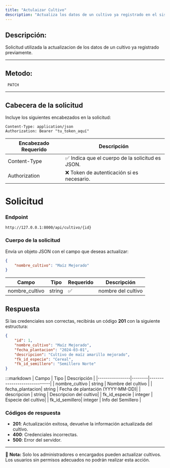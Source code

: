 ```yaml
---
title: "Actulaizar Cultivo"
description: "Actualiza los datos de un cultivo ya registrado en el sistema."
---
```



## Descripción:
Solicitud utilizada la actualizacion de los datos de un cultivo ya registrado previamente.

---


## Metodo: 
```
 PATCH
```
---
## **Cabecera de la solicitud**
Incluye los siguientes encabezados en la solicitud:
```
Content-Type: application/json
Authorization: Bearer "tu_token_aquí"
```
|Encabezado	Requerido | Descripción  |
|-------------------- |--------------|
|Content-Type	      |✅	Indica que el cuerpo de la solicitud es JSON.
|Authorization        |❌	Token de autenticación si es necesario.


# **Solicitud**

### **Endpoint**
```
http://127.0.0.1:8000/api/cultivo/{id}
```

### **Cuerpo de la solicitud**
Envía un objeto JSON con el campo que deseas actualizar:

```json
{
    "nombre_cultivo": "Maíz Mejorado"
}
```

| Campo           | Tipo   | Requerido | Descripción                |
|----------------|--------|-----------|-----------------------------|
| nombre_cultivo | string | ✅        | nombre del cultivo           |


## **Respuesta**

Si las credenciales son correctas, recibirás un código **201** con la siguiente estructura:

```json
{
    "id": 1,
    "nombre_cultivo": "Maíz Mejorado",
    "fecha_plantacion": "2024-03-01",
    "descripcion": "Cultivo de maíz amarillo mejorado",
    "fk_id_especie": "Cereal",
    "fk_id_semillero": "Semillero Norte"
}
```

:::markdown
| Campo           | Tipo   | Descripción                |
|----------------|--------|-----------------------------|
| nombre_cultivo | string | Nombre del cultivo      |
| fecha_plantacion| string | Fecha de plantación (YYYY-MM-DD)|
| descripcion    | string | Descripcion del cultivo|
| fk_id_especie  | integer | Especie del cultivo|
| fk_id_semillero| integer | Info del Semillero   |


### **Códigos de respuesta**
- **201**: Actualización exitosa, devuelve la información actualizada del cultivo.
- **400**: Credenciales incorrectas.
- **500**: Error del servidor.

---

📄 **Nota:** Solo los administradores o encargados pueden actualizar cultivos. Los usuarios sin permisos adecuados no podrán realizar esta acción.
